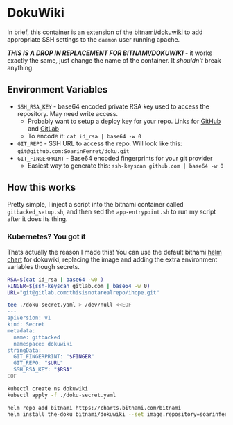 # DokuWiki

In brief, this container is an extension of the [bitnami/dokuwiki](hub.docker.com/r/bitnami/dokuwiki) to add appropriate SSH settings to the `daemon` user running apache.

**_THIS IS A DROP IN REPLACEMENT FOR BITNAMI/DOKUWIKI_** - it works exactly the same, just change the name of the container. It _shouldn't_ break anything.

## Environment Variables

* `SSH_RSA_KEY` - base64 encoded private RSA key used to access the repository. May need write access.
  * Probably want to setup a deploy key for your repo. Links for [GitHub](https://developer.github.com/v3/guides/managing-deploy-keys/) and [GitLab](https://docs.gitlab.com/ee/ssh/README.html#deploy-keys)
  * To encode it: `cat id_rsa | base64 -w 0`
* `GIT_REPO` - SSH URL to access the repo. Will look like this: `git@github.com:SoarinFerret/doku.git`
* `GIT_FINGERPRINT` -  Base64 encoded fingerprints for your git provider
  * Easiest way to generate this: `ssh-keyscan github.com | base64 -w 0`

## How this works

Pretty simple, I inject a script into the bitnami container called `gitbacked_setup.sh`, and then sed the `app-entrypoint.sh` to run my script after it does its thing.

### Kubernetes? You got it

Thats actually the reason I made this! You can use the default bitnami [helm chart](https://github.com/helm/charts/tree/master/stable/dokuwiki) for dokuwiki, replacing the image and adding the extra environment variables though secrets.

```bash
RSA=$(cat id_rsa | base64 -w0 )
FINGER=$(ssh-keyscan gitlab.com | base64 -w 0)
URL="git@gitlab.com:thisisnotarealrepo/ihope.git"

tee ./doku-secret.yaml > /dev/null <<EOF
---
apiVersion: v1
kind: Secret
metadata:
  name: gitbacked
  namespace: dokuwiki
stringData:
  GIT_FINGERPRINT: "$FINGER"
  GIT_REPO: "$URL"
  SSH_RSA_KEY: "$RSA"
EOF

kubectl create ns dokuwiki
kubectl apply -f ./doku-secret.yaml

helm repo add bitnami https://charts.bitnami.com/bitnami
helm install the-doku bitnami/dokuwiki --set image.repository=soarinferret/dokuwiki,image.tag=latest,extraEnvVarsSecret=gitbacked
```
